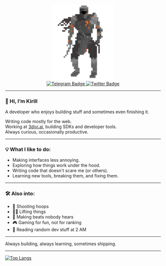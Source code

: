 <div id="header" align="center">
  <img src="./knight.gif" width="200"/>
  <div id="badges">
  <a href="http://t.me/stoneykilla">
    <img src="https://img.shields.io/badge/Telegram-blue?logo=telegram&logoColor=white&style=for-the-badge" alt="Telegram Badge"/>
  </a>
  <a href="https://twitter.com/kirillpuzanov">
     <img src="https://img.shields.io/badge/Twitter-blue?style=for-the-badge&logo=twitter&logoColor=white" alt="Twitter Badge"/>
  </a>
</div>
</div>

---

### 👋 Hi, I’m Kirill

A developer who enjoys building stuff and sometimes even finishing it.

Writing code mostly for the web.  
Working at [3divi.ai](https://3divi.ai), building SDKs and developer tools.  
Always curious, occasionally productive.

---

### 💡 What I like to do:
- Making interfaces less annoying.  
- Exploring how things work under the hood.  
- Writing code that doesn't scare me (or others).  
- Learning new tools, breaking them, and fixing them.

---

### 🛠️ Also into:
- 🏀 Shooting hoops  
- 🏋️‍♂️ Lifting things  
- 🎵 Making beats nobody hears  
- 🎮 Gaming for fun, not for ranking  
- 📖 Reading random dev stuff at 2 AM

---

Always building, always learning, sometimes shipping.

---

[![Top Langs](https://github-readme-stats.vercel.app/api/top-langs/?username=puzanovkirill&layout=compact&theme=transparent)](https://github.com/anuraghazra/github-readme-stats)
